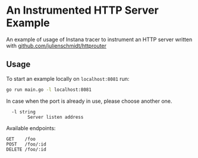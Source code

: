 An Instrumented HTTP Server Example
===================================

An example of usage of Instana tracer to instrument an HTTP server written with [github.com/julienschmidt/httprouter](https://github.com/julienschmidt/httprouter)

Usage
-----

To start an example locally on `localhost:8081` run:

```bash
go run main.go -l localhost:8081
```

In case when the port is already in use, please choose another one.

```
  -l string
        Server listen address
```

Available endpoints:
```
GET    /foo
POST   /foo/:id
DELETE /foo/:id
```

